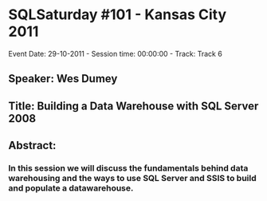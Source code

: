 # SQLSaturday #101 - Kansas City 2011
Event Date: 29-10-2011 - Session time: 00:00:00 - Track: Track 6
## Speaker: Wes Dumey
## Title: Building a Data Warehouse with SQL Server 2008
## Abstract:
### In this session we will discuss the fundamentals behind data warehousing and the ways to use SQL Server and SSIS to build and populate a datawarehouse.   
